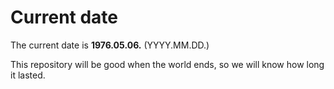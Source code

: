 # Current date

The current date is **1976.05.06.** (YYYY.MM.DD.)

This repository will be good when the world ends, so we will know how long it lasted.